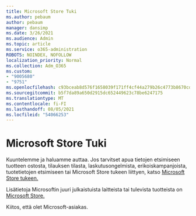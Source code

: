 ```yaml
---
title: Microsoft Store Tuki
ms.author: pebaum
author: pebaum
manager: dansimp
ms.date: 3/26/2021
ms.audience: Admin
ms.topic: article
ms.service: o365-administration
ROBOTS: NOINDEX, NOFOLLOW
localization_priority: Normal
ms.collection: Adm_O365
ms.custom:
- "9005680"
- "9751"
ms.openlocfilehash: c93bceab8d576f1658039f171ff4cf44a279b26c4773b8670cdad63f27bafbc6
ms.sourcegitcommit: b5f7da89a650d2915dc652449623c78be6247175
ms.translationtype: MT
ms.contentlocale: fi-FI
ms.lasthandoff: 08/05/2021
ms.locfileid: "54066253"
---
```

# <a name="microsoft-store-support"></a>Microsoft Store Tuki

Kuuntelemme ja haluamme auttaa. Jos tarvitset apua tietojen etsimiseen tuotteen ostosta, tilauksen tilasta, laskutusongelmista, erikoiskampanjoista, tuotetietojen etsimiseen tai Microsoft Store tukeen liittyen, katso [Microsoft Store tukeen.](https://support.microsoft.com/account-billing/contact-microsoft-store-support-4f615f2a-6bbd-fd69-6695-ae213d63eef0)

Lisätietoja Microsoftin juuri julkaistuista laitteista tai tulevista tuotteista on [Microsoft Store.](https://www.microsoft.com/?ql=1)

Kiitos, että olet Microsoft-asiakas.